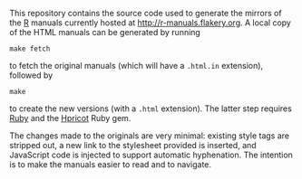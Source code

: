 This repository contains the source code used to generate the mirrors of the [R](http://www.r-project.org) manuals currently hosted at <http://r-manuals.flakery.org>. A local copy of the HTML manuals can be generated by running

    make fetch

to fetch the original manuals (which will have a `.html.in` extension), followed by

    make

to create the new versions (with a `.html` extension). The latter step requires [Ruby](http://www.ruby-lang.org/) and the [Hpricot](http://hpricot.com) Ruby gem.

The changes made to the originals are very minimal: existing style tags are stripped out, a new link to the stylesheet provided is inserted, and JavaScript code is injected to support automatic hyphenation. The intention is to make the manuals easier to read and to navigate.
